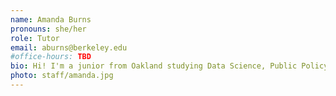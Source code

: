 ```yaml
---
name: Amanda Burns
pronouns: she/her
role: Tutor
email: aburns@berkeley.edu
#office-hours: TBD
bio: Hi! I'm a junior from Oakland studying Data Science, Public Policy, and Journalism. Data 8 is by far my favorite course at Cal and I hope y'all enjoy it as much as I did!
photo: staff/amanda.jpg
---
```

